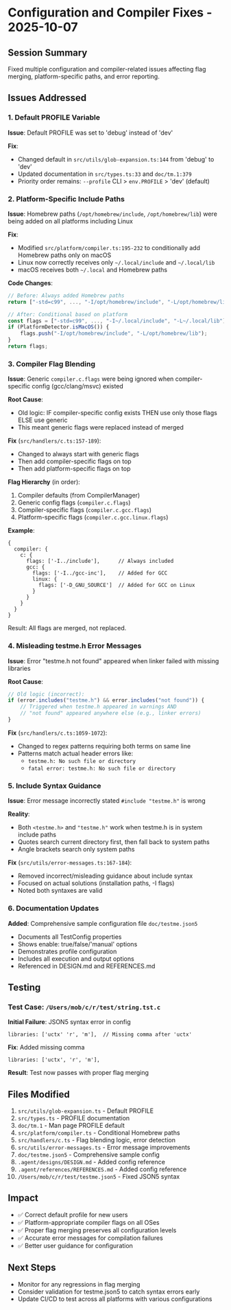# Configuration and Compiler Fixes - 2025-10-07

## Session Summary

Fixed multiple configuration and compiler-related issues affecting flag merging, platform-specific paths, and error reporting.

## Issues Addressed

### 1. Default PROFILE Variable

**Issue**: Default PROFILE was set to 'debug' instead of 'dev'

**Fix**:
- Changed default in `src/utils/glob-expansion.ts:144` from 'debug' to 'dev'
- Updated documentation in `src/types.ts:33` and `doc/tm.1:379`
- Priority order remains: `--profile` CLI > `env.PROFILE` > 'dev' (default)

### 2. Platform-Specific Include Paths

**Issue**: Homebrew paths (`/opt/homebrew/include`, `/opt/homebrew/lib`) were being added on all platforms including Linux

**Fix**:
- Modified `src/platform/compiler.ts:195-232` to conditionally add Homebrew paths only on macOS
- Linux now correctly receives only `~/.local/include` and `~/.local/lib`
- macOS receives both `~/.local` and Homebrew paths

**Code Changes**:
```typescript
// Before: Always added Homebrew paths
return ["-std=c99", ..., "-I/opt/homebrew/include", "-L/opt/homebrew/lib"];

// After: Conditional based on platform
const flags = ["-std=c99", ..., "-I~/.local/include", "-L~/.local/lib"];
if (PlatformDetector.isMacOS()) {
    flags.push("-I/opt/homebrew/include", "-L/opt/homebrew/lib");
}
return flags;
```

### 3. Compiler Flag Blending

**Issue**: Generic `compiler.c.flags` were being ignored when compiler-specific config (gcc/clang/msvc) existed

**Root Cause**:
- Old logic: IF compiler-specific config exists THEN use only those flags ELSE use generic
- This meant generic flags were replaced instead of merged

**Fix** (`src/handlers/c.ts:157-189`):
- Changed to always start with generic flags
- Then add compiler-specific flags on top
- Then add platform-specific flags on top

**Flag Hierarchy** (in order):
1. Compiler defaults (from CompilerManager)
2. Generic config flags (`compiler.c.flags`)
3. Compiler-specific flags (`compiler.c.gcc.flags`)
4. Platform-specific flags (`compiler.c.gcc.linux.flags`)

**Example**:
```json5
{
  compiler: {
    c: {
      flags: ['-I../include'],      // Always included
      gcc: {
        flags: ['-I../gcc-inc'],    // Added for GCC
        linux: {
          flags: ['-D_GNU_SOURCE']  // Added for GCC on Linux
        }
      }
    }
  }
}
```

Result: All flags are merged, not replaced.

### 4. Misleading testme.h Error Messages

**Issue**: Error "testme.h not found" appeared when linker failed with missing libraries

**Root Cause**:
```typescript
// Old logic (incorrect):
if (error.includes("testme.h") && error.includes("not found")) {
    // Triggered when testme.h appeared in warnings AND
    // "not found" appeared anywhere else (e.g., linker errors)
}
```

**Fix** (`src/handlers/c.ts:1059-1072`):
- Changed to regex patterns requiring both terms on same line
- Patterns match actual header errors like:
  - `testme.h: No such file or directory`
  - `fatal error: testme.h: No such file or directory`

### 5. Include Syntax Guidance

**Issue**: Error message incorrectly stated `#include "testme.h"` is wrong

**Reality**:
- Both `<testme.h>` and `"testme.h"` work when testme.h is in system include paths
- Quotes search current directory first, then fall back to system paths
- Angle brackets search only system paths

**Fix** (`src/utils/error-messages.ts:167-184`):
- Removed incorrect/misleading guidance about include syntax
- Focused on actual solutions (installation paths, -I flags)
- Noted both syntaxes are valid

### 6. Documentation Updates

**Added**: Comprehensive sample configuration file `doc/testme.json5`
- Documents all TestConfig properties
- Shows enable: true/false/'manual' options
- Demonstrates profile configuration
- Includes all execution and output options
- Referenced in DESIGN.md and REFERENCES.md

## Testing

### Test Case: `/Users/mob/c/r/test/string.tst.c`

**Initial Failure**: JSON5 syntax error in config
```json5
libraries: ['uctx' 'r', 'm'],  // Missing comma after 'uctx'
```

**Fix**: Added missing comma
```json5
libraries: ['uctx', 'r', 'm'],
```

**Result**: Test now passes with proper flag merging

## Files Modified

1. `src/utils/glob-expansion.ts` - Default PROFILE
2. `src/types.ts` - PROFILE documentation
3. `doc/tm.1` - Man page PROFILE default
4. `src/platform/compiler.ts` - Conditional Homebrew paths
5. `src/handlers/c.ts` - Flag blending logic, error detection
6. `src/utils/error-messages.ts` - Error message improvements
7. `doc/testme.json5` - Comprehensive sample config
8. `.agent/designs/DESIGN.md` - Added config reference
9. `.agent/references/REFERENCES.md` - Added config reference
10. `/Users/mob/c/r/test/testme.json5` - Fixed JSON5 syntax

## Impact

- ✅ Correct default profile for new users
- ✅ Platform-appropriate compiler flags on all OSes
- ✅ Proper flag merging preserves all configuration levels
- ✅ Accurate error messages for compilation failures
- ✅ Better user guidance for configuration

## Next Steps

- Monitor for any regressions in flag merging
- Consider validation for testme.json5 to catch syntax errors early
- Update CI/CD to test across all platforms with various configurations